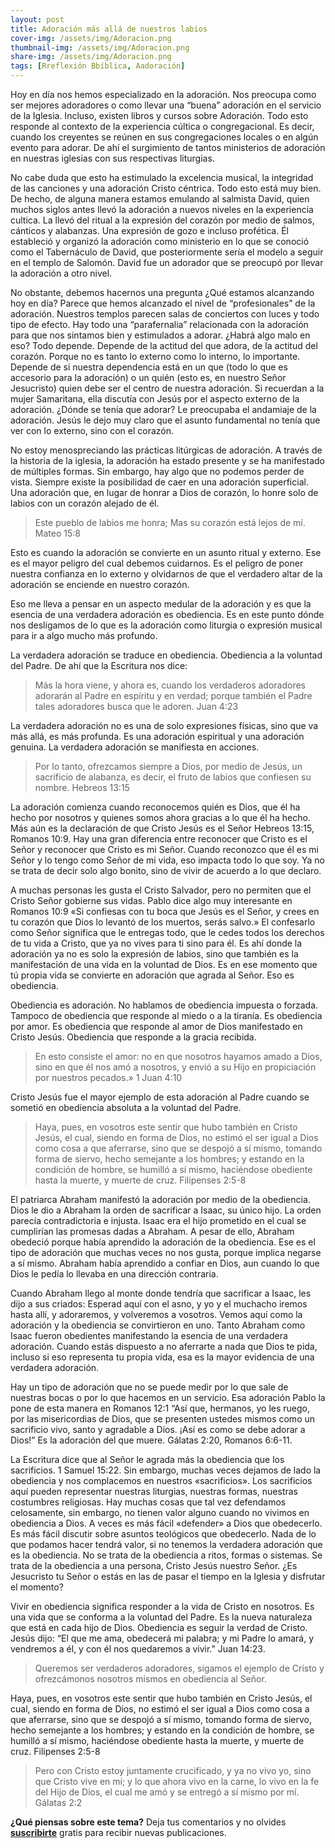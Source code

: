 ```yaml
---
layout: post
title: Adoración más allá de nuestros labios
cover-img: /assets/img/Adoracion.png
thumbnail-img: /assets/img/Adoracion.png
share-img: /assets/img/Adoracion.png
tags: [Rreflexión Bbíblica, Aadoración]
---
```

Hoy en día nos hemos especializado en la adoración. Nos preocupa como ser mejores adoradores o como llevar una “buena” adoración en el servicio de la Iglesia. Incluso, existen libros y cursos sobre Adoración. Todo esto responde al contexto de la experiencia cúltica o congregacional. Es decir, cuando los creyentes se reúnen en sus congregaciones locales o en algún evento para adorar. De ahí el surgimiento de tantos ministerios de adoración en nuestras iglesias con sus respectivas liturgias.

No cabe duda que esto ha estimulado la excelencia musical, la integridad de las canciones y una adoración Cristo céntrica. Todo esto está muy bien. De hecho, de alguna manera estamos emulando al salmista David, quien muchos siglos antes llevó la adoración a nuevos niveles en la experiencia cultica. La llevó del ritual a la expresión del corazón por medio de salmos, cánticos y alabanzas. Una expresión de gozo e incluso profética. Él estableció y organizó la adoración como ministerio en lo que se conoció como el Tabernáculo de David, que posteriormente sería el modelo a seguir en el templo de Salomón. David fue un adorador que se preocupó por llevar la adoración a otro nivel.

No obstante, debemos hacernos una pregunta ¿Qué estamos alcanzando hoy en día? Parece que hemos alcanzado el nivel de “profesionales” de la adoración. Nuestros templos parecen salas de conciertos con luces y todo tipo de efecto. Hay todo una “parafernalia” relacionada con la adoración para que nos sintamos bien y estimulados a adorar. ¿Habrá algo malo en eso? Todo depende. Depende de la actitud del que adora, de la actitud del corazón. Porque no es tanto lo externo como lo interno, lo importante. Depende de si nuestra dependencia está en un que (todo lo que es accesorio para la adoración) o un quién (esto es, en nuestro Señor Jesucristo) quien debe ser el centro de nuestra adoración. Si recuerdan a la mujer Samaritana, ella discutía con Jesús por el aspecto externo de la adoración. ¿Dónde se tenía que adorar? Le preocupaba el andamiaje de la adoración. Jesús le dejo muy claro que el asunto fundamental no tenía que ver con lo externo, sino con el corazón.

No estoy menospreciando las prácticas litúrgicas de adoración. A través de la historia de la iglesia, la adoración ha estado presente y se ha manifestado de múltiples formas. Sin embargo, hay algo que no podemos perder de vista. Siempre existe la posibilidad de caer en una adoración superficial. Una adoración que, en lugar de honrar a Dios de corazón, lo honre solo de labios con un corazón alejado de él.

> Este pueblo de labios me honra; Mas su corazón está lejos de mí. Mateo 15:8

Esto es cuando la adoración se convierte en un asunto ritual y externo. Ese es el mayor peligro del cual debemos cuidarnos. Es el peligro de poner nuestra confianza en lo externo y olvidarnos de que el verdadero altar de la adoración se enciende en nuestro corazón.

Eso me lleva a pensar en un aspecto medular de la adoración y es que la esencia de una verdadera adoración es obediencia. Es en este punto dónde nos desligamos de lo que es la adoración como liturgia o expresión musical para ir a algo mucho más profundo.

La verdadera adoración se traduce en obediencia. Obediencia a la voluntad del Padre. De ahí que la Escritura nos dice:

> Más la hora viene, y ahora es, cuando los verdaderos adoradores adorarán al Padre en espíritu y en verdad; porque también el Padre tales adoradores busca que le adoren. Juan 4:23

La verdadera adoración no es una de solo expresiones físicas, sino que va más allá, es más profunda. Es una adoración espiritual y una adoración genuina. La verdadera adoración se manifiesta en acciones.

> Por lo tanto, ofrezcamos siempre a Dios, por medio de Jesús, un sacrificio de alabanza, es decir, el fruto de labios que confiesen su nombre. Hebreos 13:15

La adoración comienza cuando reconocemos quién es Dios, que él ha hecho por nosotros y quienes somos ahora gracias a lo que él ha hecho. Más aún es la declaración de que Cristo Jesús es el Señor Hebreos 13:15, Romanos 10:9. Hay una gran diferencia entre reconocer que Cristo es el Señor y reconocer que Cristo es mi Señor. Cuando reconozco que él es mi Señor y lo tengo como Señor de mi vida, eso impacta todo lo que soy. Ya no se trata de decir solo algo bonito, sino de vivir de acuerdo a lo que declaro.

A muchas personas les gusta el Cristo Salvador, pero no permiten que el Cristo Señor gobierne sus vidas. Pablo dice algo muy interesante en Romanos 10:9 «Si confiesas con tu boca que Jesús es el Señor, y crees en tu corazón que Dios lo levantó de los muertos, serás salvo.» El confesarlo como Señor significa que le entregas todo, que le cedes todos los derechos de tu vida a Cristo, que ya no vives para ti sino para él. Es ahí donde la adoración ya no es solo la expresión de labios, sino que también es la manifestación de una vida en la voluntad de Dios. Es en ese momento que tú propia vida se convierte en adoración que agrada al Señor. Eso es obediencia.

Obediencia es adoración. No hablamos de obediencia impuesta o forzada. Tampoco de obediencia que responde al miedo o a la tiranía. Es obediencia por amor. Es obediencia que responde al amor de Dios manifestado en Cristo Jesús. Obediencia que responde a la gracia recibida.

> En esto consiste el amor: no en que nosotros hayamos amado a Dios, sino en que él nos amó a nosotros, y envió a su Hijo en propiciación por nuestros pecados.» 1 Juan 4:10

Cristo Jesús fue el mayor ejemplo de esta adoración al Padre cuando se sometió en obediencia absoluta a la voluntad del Padre.

> Haya, pues, en vosotros este sentir que hubo también en Cristo Jesús, el cual, siendo en forma de Dios, no estimó el ser igual a Dios como cosa a que aferrarse, sino que se despojó a sí mismo, tomando forma de siervo, hecho semejante a los hombres; y estando en la condición de hombre, se humilló a sí mismo, haciéndose obediente hasta la muerte, y muerte de cruz. Filipenses 2:5-8

El patriarca Abraham manifestó la adoración por medio de la obediencia. Dios le dio a Abraham la orden de sacrificar a Isaac, su único hijo. La orden parecía contradictoria e injusta. Isaac era el hijo prometido en el cual se cumplirían las promesas dadas a Abraham. A pesar de ello, Abraham obedeció porque había aprendido la adoración de la obediencia. Ese es el tipo de adoración que muchas veces no nos gusta, porque implica negarse a sí mismo. Abraham había aprendido a confiar en Dios, aun cuando lo que Dios le pedía lo llevaba en una dirección contraria.

Cuando Abraham llego al monte donde tendría que sacrificar a Isaac, les dijo a sus criados: Esperad aquí con el asno, y yo y el muchacho iremos hasta allí, y adoraremos, y volveremos a vosotros. Vemos aquí como la adoración y la obediencia se convirtieron en uno. Tanto Abraham como Isaac fueron obedientes manifestando la esencia de una verdadera adoración. Cuando estás dispuesto a no aferrarte a nada que Dios te pida, incluso si eso representa tu propia vida, esa es la mayor evidencia de una verdadera adoración.

Hay un tipo de adoración que no se puede medir por lo que sale de nuestras bocas o por lo que hacemos en un servicio. Esa adoración Pablo la pone de esta manera en Romanos 12:1 “Así que, hermanos, yo les ruego, por las misericordias de Dios, que se presenten ustedes mismos como un sacrificio vivo, santo y agradable a Dios. ¡Así es como se debe adorar a Dios!” Es la adoración del que muere. Gálatas 2:20, Romanos 6:6-11.

La Escritura dice que al Señor le agrada más la obediencia que los sacrificios. 1 Samuel 15:22. Sin embargo, muchas veces dejamos de lado la obediencia y nos complacemos en nuestros «sacrificios». Los sacrificios aquí pueden representar nuestras liturgias, nuestras formas, nuestras costumbres religiosas. Hay muchas cosas que tal vez defendamos celosamente, sin embargo, no tienen valor alguno cuando no vivimos en obediencia a Dios. A veces es más fácil «defender» a Dios que obedecerlo. Es más fácil discutir sobre asuntos teológicos que obedecerlo. Nada de lo que podamos hacer tendrá valor, si no tenemos la verdadera adoración que es la obediencia. No se trata de la obediencia a ritos, formas o sistemas. Se trata de la obediencia a una persona, Cristo Jesús nuestro Señor. ¿Es Jesucristo tu Señor o estás en las de pasar el tiempo en la Iglesia y disfrutar el momento?

Vivir en obediencia significa responder a la vida de Cristo en nosotros. Es una vida que se conforma a la voluntad del Padre. Es la nueva naturaleza que está en cada hijo de Dios. Obediencia es seguir la verdad de Cristo. Jesús dijo: “El que me ama, obedecerá mi palabra; y mi Padre lo amará, y vendremos a él, y con él nos quedaremos a vivir.” Juan 14:23.

> Queremos ser verdaderos adoradores, sigamos el ejemplo de Cristo y ofrezcámonos nosotros mismos en obediencia al Señor.

Haya, pues, en vosotros este sentir que hubo también en Cristo Jesús, el cual, siendo en forma de Dios, no estimó el ser igual a Dios como cosa a que aferrarse, sino que se despojó a sí mismo, tomando forma de siervo, hecho semejante a los hombres; y estando en la condición de hombre, se humilló a sí mismo, haciéndose obediente hasta la muerte, y muerte de cruz. Filipenses 2:5-8

> Pero con Cristo estoy juntamente crucificado, y ya no vivo yo, sino que Cristo vive en mí; y lo que ahora vivo en la carne, lo vivo en la fe del Hijo de Dios, el cual me amó y se entregó a sí mismo por mí. Gálatas 2:2

**¿Qué piensas sobre este tema?** Deja tus comentarios y no olvides **[suscribirte](https://www.feedio.co/@jdanois)** gratis para recibir nuevas publicaciones.
<!--stackedit_data:
eyJoaXN0b3J5IjpbLTMxODUyMzQ3NV19
-->